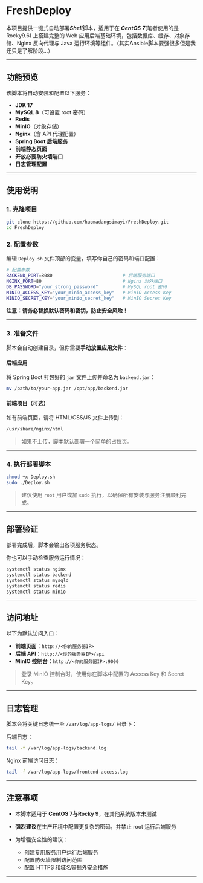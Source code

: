# FreshDeploy

本项目提供一键式自动部署***Shell***脚本，适用于在 ***CentOS 7***(笔者使用的是Rocky9.6) 上搭建完整的 Web 应用后端基础环境，包括数据库、缓存、对象存储、Nginx 反向代理与 Java 运行环境等组件。（其实Ansible脚本要强很多但是我还只是了解阶段...）

---

## 功能预览

该脚本将自动安装和配置以下服务：

- **JDK 17**
- **MySQL 8**（可设置 root 密码）
- **Redis**
- **MinIO**（对象存储）
- **Nginx**（含 API 代理配置）
- **Spring Boot 后端服务**
- **前端静态页面**
- **开放必要防火墙端口**
- **日志管理配置**

---

## 使用说明

### 1. 克隆项目

```bash
git clone https://github.com/huomadangsimayi/FreshDeploy.git
cd FreshDeploy
````

### 2. 配置参数

编辑 `Deploy.sh` 文件顶部的变量，填写你自己的密码和端口配置：

```bash
# 配置参数
BACKEND_PORT=8080                          # 后端服务端口
NGINX_PORT=80                              # Nginx 对外端口
DB_PASSWORD="your_strong_password"         # MySQL root 密码
MINIO_ACCESS_KEY="your_minio_access_key"   # MinIO Access Key
MINIO_SECRET_KEY="your_minio_secret_key"   # MinIO Secret Key
```

**注意：请务必替换默认密码和密钥，防止安全风险！**

---

### 3. 准备文件

脚本会自动创建目录，但你需要**手动放置应用文件**：

#### 后端应用

将 Spring Boot 打包好的 `jar` 文件上传并命名为 `backend.jar`：

```bash
mv /path/to/your-app.jar /opt/app/backend.jar
```

#### 前端项目（可选）

如有前端页面，请将 HTML/CSS/JS 文件上传到：

```bash
/usr/share/nginx/html
```

> 如果不上传，脚本默认部署一个简单的占位页。

---

### 4. 执行部署脚本

```bash
chmod +x Deploy.sh
sudo ./Deploy.sh
```

> 建议使用 `root` 用户或加 `sudo` 执行，以确保所有安装与服务注册顺利完成。

---

## 部署验证

部署完成后，脚本会输出各项服务状态。

你也可以手动检查服务运行情况：

```bash
systemctl status nginx
systemctl status backend
systemctl status mysqld
systemctl status redis
systemctl status minio
```

---

## 访问地址

以下为默认访问入口：

- **前端页面**：`http://<你的服务器IP>`
- **后端 API**：`http://<你的服务器IP>/api`
- **MinIO 控制台**：`http://<你的服务器IP>:9000`

> 登录 MinIO 控制台时，使用你在脚本中配置的 Access Key 和 Secret Key。

---

## 日志管理

脚本会将关键日志统一至 `/var/log/app-logs/` 目录下：

后端日志：

  ```bash
  tail -f /var/log/app-logs/backend.log
  ```

Nginx 前端访问日志：

  ```bash
  tail -f /var/log/app-logs/frontend-access.log
  ```

---

## 注意事项

- 本脚本适用于 **CentOS 7与Rocky 9**，在其他系统版本未测试
- **强烈建议**在生产环境中配置更复杂的密码，并禁止 root 运行后端服务
- 为增强安全性的建议：
  
  - 创建专用服务用户运行后端服务
  - 配置防火墙限制访问范围
  - 配置 HTTPS 和域名等额外安全措施

---
